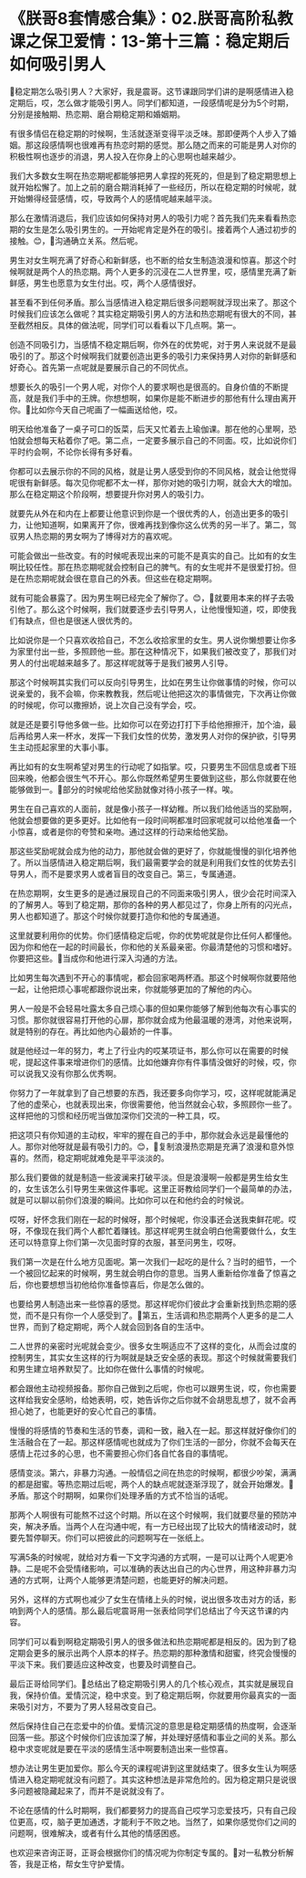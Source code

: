 # 《朕哥8套情感合集》：02.朕哥高阶私教课之保卫爱情：13-第十三篇：稳定期后如何吸引男人

🎼稳定期怎么吸引男人？大家好，我是震哥。这节课跟同学们讲的是啊感情进入稳定期后，哎，怎么做才能吸引男人。同学们都知道，一段感情呢是分为5个时期，分别是接触期、热恋期、磨合期稳定期和婚姻期。

有很多情侣在稳定期的时候啊，生活就逐渐变得平淡乏味。那即便两个人步入了婚姻。那这段感情啊也很难再有热恋时期的感觉。那么随之而来的可能是男人对你的积极性啊也逐步的消退，男人投入在你身上的心思啊也越来越少。

我们大多数女生啊在热恋期呢都能够把男人拿捏的死死的，但是到了稳定期思想上就开始松懈了。加上之前的磨合期消耗掉了一些经历，所以在稳定期的时候呢，就开始懒得经营感情，哎，导致两个人的感情呢越来越平淡。

那么在激情消退后，我们应该如何保持对男人的吸引力呢？首先我们先来看看热恋期的女生是怎么吸引男生的。一开始呢肯定是外在的吸引。接着两个人通过初步的接触。😊，🎼沟通确立关系。然后呢。

男生对女生啊充满了好奇心和新鲜感，也不断的给女生制造浪漫和惊喜。那这个时候啊就是两个人的热恋期。两个人更多的沉浸在二人世界里，哎，感情里充满了新鲜感，男生也愿意为女生付出。哎，两个人感情很好。

甚至看不到任何矛盾。那么当感情进入稳定期后很多问题啊就浮现出来了。那这个时候我们应该怎么做呢？其实稳定期吸引男人的方法和热恋期呢有很大的不同，甚至截然相反。具体的做法呢，同学们可以看看以下几点啊。第一。

创造不同吸引力，当感情不稳定期后啊，你外在的优势呢，对于男人来说就不是最吸引的了。那这个时候啊我们就要创造出更多的吸引力来保持男人对你的新鲜感和好奇心。首先第一点呢就是要展示自己的不同优点。

想要长久的吸引一个男人呢，对你个人的要求啊也是很高的。自身价值的不断提高，就是我们手中的王牌。你想想啊，如果你是能不断进步的那他有什么理由离开你。🎼比如你今天自己呢画了一幅画送给他，哎。

明天给他准备了一桌子可口的饭菜，后天又忙着去上瑜伽课。那在他的心里啊，恐怕就会想每天粘着你了吧。第二点，一定要多展示自己的不同面。哎，比如说你们平时约会啊，不论你长得有多好看。

你都可以去展示你的不同的风格，就是让男人感受到你的不同风格，就会让他觉得呢很有新鲜感。每次见你呢都不太一样，那你对她的吸引力啊，就会大大的增加。那么在稳定期这个阶段啊，想要提升你对男人的吸引力。

就要先从外在和内在上都要让他意识到你是一个很优秀的人，创造出更多的吸引力，让他知道啊，如果离开了你，很难再找到像你这么优秀的另一半了。第二，驾驭男人热恋期的男女啊为了博得对方的喜欢呢。

可能会做出一些改变。有的时候呢表现出来的可能不是真实的自己。比如有的女生啊比较任性。那在热恋期呢就会控制自己的脾气。有的女生呢并不是很爱打扮。但是在热恋期呢就会很在意自己的外表。但这些在稳定期啊。

就有可能会暴露了。因为男生啊已经完全了解你了。😊，🎼就要用本来的样子去吸引他了。那么这个时候啊，我们就要逐步去引导男人，让他慢慢知道，哎，即使我们有缺点，但也是很迷人很优秀的。

比如说你是一个只喜欢收拾自己，不怎么收拾家里的女生。男人说你懒想要让你多为家里付出一些，多照顾他一些。那在这种情况下，如果我们被改变了，那我们对男人的付出呢越来越多了。那这样呢就等于是我们被男人引导。

那这个时候啊其实我们可以反向引导男生，比如在男生让你做事情的时候，你可以说亲爱的，我不会嘛，你来教教我，然后呢让他把这次的事情做完，下次再让你做的时候呢，你可以撒擦娇，说上次自己没有学会，哎。

就是还是要引导他多做一些。比如你可以在旁边打打下手给他擦擦汗，加个油，最后再给男人来一杯水，发挥一下我们女性的优势，激发男人对你的保护欲，引导男生主动揽起家里的大事小事。

再比如有的女生啊希望对男生的行动呢了如指掌。哎，只要男生不回信息或者下班回来晚，他都会很生气不开心。那么你既然希望男生要做到这些，那么你就要在他能够做到一。🎼部分的时候呢给他奖励就像对待小孩子一样。唉。

男生在自己喜欢的人面前，就是像小孩子一样幼稚。所以我们给他适当的奖励啊，他就会想要做的更多更好。比如他有一段时间啊都准时回家呢就可以给他准备一个小惊喜，或者是你的夸赞和亲吻。通过这样的行动来给他奖励。

那这些奖励呢就会成为他的动力，那他就会做的更好了，你就能慢慢的驯化培养他了。所以当感情进入稳定期后啊，我们最需要学会的就是利用我们女性的优势去引导男人，而不是要求男人或者盲目的改变自己。第三，专属通道。

在热恋期啊，女生更多的是通过展现自己的不同面来吸引男人，很少会花时间深入的了解男人。等到了稳定期，那你的各种的男人都见过了，你身上所有的闪光点，男人也都知道了。那这个时候你就要打造你和他的专属通道。

这里就要利用你的优势。你们感情稳定后呢，你的优势呢就是你比任何人都懂他。因为你和他在一起的时间最长，你和他的关系最亲密。你最清楚他的习惯和嗜好。你要把这些。🎼当成你和他进行深入沟通的方法。

比如男生每次遇到不开心的事情呢，都会回家喝两杯酒。那这个时候啊你就要陪他一起，让他把烦心事呢都跟你说出来，你就能够更加的了解他的内心。

男人一般是不会轻易吐露太多自己烦心事的但如果你能够了解到他每次有心事实的习惯。那你就很容易打开他的心扉，那你就会成为他最温暖的港湾，对他来说啊，就是特别的存在。再比如他内心最娇的一件事。

就是他经过一年的努力，考上了行业内的哎某项证书，那么你可以在需要的时候呢，提起这件事来增进你们的感情。比如他嫌弃你有件事情没做好的时候，哎，你可以说我又没有你那么优秀啊。

你努力了一年就拿到了自己想要的东西，我还要多向你学习，哎，这样呢就能满足了他的虚荣心，也就表现出来，你很需要他，他当然就会心软，多照顾你一些了。这样把他的习惯和经历呢当做加深你们交流的一种工具，哎。

把这项只有你知道的主动权，牢牢的握在自己的手中，那你就会永远是最懂他的人。那你对他呀就是最有吸引力的。😊，🎼复制浪漫热恋期是充满了浪漫和意外惊喜的。然而，稳定期呢就难免是平平淡淡的。

那么我们要做的就是制造一些波澜来打破平淡。但是浪漫啊一般都是男生给女生的，女生该怎么引导男生来做这件事呢。这里正哥教给同学们一个最简单的办法，就是可以聊以前你们浪漫的瞬间。比如你可以在和他约会的时候说。

哎呀，好怀念我们刚在一起的时候呀，那个时候呢，你没事还会送我束鲜花呢。哎呀，不像现在我们两个人都忙着赚钱。那这样呢男生就会明白他需要做什么，女生还可以特意穿上你们第一次见面时穿的衣服，甚至问男生，哎呀。

我们第一次是在什么地方见面呢。第一次我们一起吃的是什么？当时的细节，一个一个被回忆起来的时候啊，男生就会明白你的意思。当男人重新给你准备了惊喜之后，你也要想想当初他给你准备惊喜后，你是怎么做的。

也要给男人制造出来一些惊喜的感觉。那这样呢你们彼此才会重新找到热恋期的感觉，而不是只有你一个人感受到了。🎼第五，生活调和热恋期两个人更多的是二人世界，而到了稳定期呢，两个人就会回到各自的生活中。

二人世界的亲密时光呢就会变少。很多女生啊适应不了这样的变化，从而会过度的控制男生，其实女生这样的行为啊就是缺乏安全感的表现。那这个时候就需要我们和男生建立培养默契了。比如你在做什么事情的时候呢。

都会跟他主动视频报备。那你自己做到之后呢，你也可以跟男生说，哎，你也需要这样给我安全感哟，给她表明，哎，她告诉你之后你就不会胡思乱想了，就不会再担心她了，也能更好的安心忙自己的事情。

慢慢的将感情的节奏和生活的节奏，调和一致，融入在一起。那这样就好像你们的生活融合在了一起。那这样感情呢也就成为了你们生活的一部分，你就不会每天在感情上花过多的心思，也不需要担心你们各自忙各自的事情呢。

感情变淡。第六，非暴力沟通。一般情侣之间在热恋的时候啊，都很少吵架，满满的都是甜蜜。等热恋期过后呢，两个人的缺点呢就逐渐浮现了，就会开始爆发。🎼矛盾。那这个时期啊，如果你们处理矛盾的方式不恰当的话呢。

那两个人啊很有可能熬不过这个时期。所以在这个时候啊，我们就要尽量的预防冲突，解决矛盾。当两个人在沟通中呢，有一方已经出现了比较大的情绪波动时，就要先暂停聊天。你们可以把彼此的问题啊写在一张纸上。

写满5条的时候呢，就给对方看一下文字沟通的方式啊，一是可以让两个人呢更冷静。二是呢不会受情绪影响，可以准确的表达出自己的内心世界，用这种非暴力沟通的方式啊，让两个人能够更清楚问题，也能更好的解决问题。

另外，这样的方式啊也减少了女生在情绪上头的时候，说出很多攻击对方的话，影响到两个人的感情。那么最后呢震哥用一张表给同学们总结出了今天这节课的内容。

同学们可以看到啊稳定期吸引男人的很多做法和热恋期呢都是相反的。因为到了稳定期会更多的展示出两个人原本的样子。热恋期的那种激情和甜蜜，终究会慢慢的平淡下来。我们要适应这种改变，也要及时调整自己。

最后正哥给同学们。🎼总结出了稳定期吸引男人的几个核心观点，其实就是展现自我，保持价值。爱情沉淀，稳中求变。到了稳定期后啊，你就要用你最真实的一面来吸引对方，不要为了男人轻易改变自己。

然后保持住自己在恋爱中的价值。爱情沉淀的意思是稳定期感情的热度啊，会逐渐回落一些。那这个时候你们应该加深了解，并处理好感情和事业之间的关系。那么稳中求变呢就是要在平淡的感情生活中啊要制造出来一些惊喜。

想办法让男生更加爱你。那么今天的课程呢讲到这里就结束了。很多女生认为啊感情进入稳定期呢就没有问题了。其实这种想法是非常危险的。因为稳定期只是说很多问题被隐藏起来了，而并不是说就没有了。

不论在感情的什么时期啊，我们都要努力的提高自己哎学习恋爱技巧，只有自己段位更高，哎，脑子更加通透，才能利于不败之地。当然了，如果你感觉你们之间的问题啊，很难解决，或者有什么其他的情感困惑。

也欢迎来咨询正哥，正哥会根据你们的情况呢为你制定专属的。🎼对一私教分析解答，我是正格，帮女生守护爱情。

